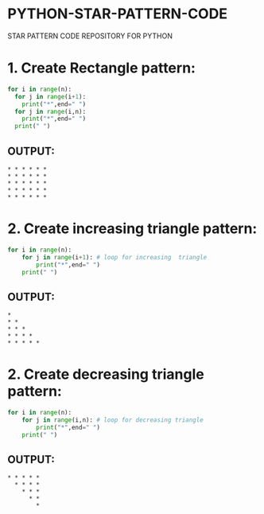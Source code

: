 # PYTHON-STAR-PATTERN-CODE
STAR PATTERN CODE REPOSITORY FOR PYTHON
# 1. Create Rectangle pattern:<br>

```python
for i in range(n):
  for j in range(i+1):
    print("*",end=" ")
  for j in range(i,n):
    print("*",end=" ")
  print(" ")
```
## OUTPUT:

```
* * * * * *  
* * * * * *  
* * * * * *  
* * * * * *  
* * * * * *
```

# 2. Create increasing triangle pattern:<br>

```python
for i in range(n):
    for j in range(i+1): # loop for increasing  triangle
        print("*",end=" ") 
    print(" ")

```
## OUTPUT:

```
*
* *
* * *
* * * *
* * * * *
```

# 2. Create decreasing triangle pattern:<br>

```python
for i in range(n):
    for j in range(i,n): # loop for decreasing triangle
        print("*",end=" ")
    print(" ")

```
## OUTPUT:

```
* * * * *  
  * * * *  
    * * *  
      * *  
        *  
```

